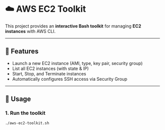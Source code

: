 # ☁️ AWS EC2 Toolkit

This project provides an **interactive Bash toolkit** for managing **EC2 instances** with AWS CLI.

---

## 🚀 Features
- Launch a new EC2 instance (AMI, type, key pair, security group)
- List all EC2 instances (with state & IP)
- Start, Stop, and Terminate instances
- Automatically configures SSH access via Security Group

---

## 📘 Usage

### 1. Run the toolkit
```bash
./aws-ec2-toolkit.sh

